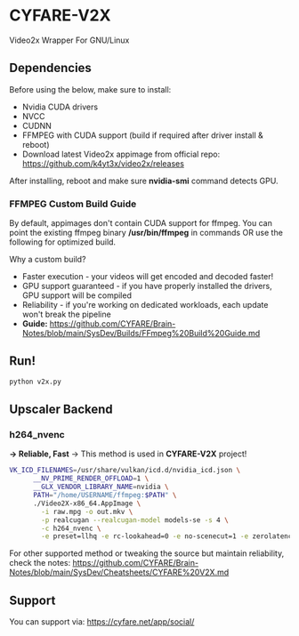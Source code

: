 # CYFARE-V2X
Video2x Wrapper For GNU/Linux

## Dependencies

Before using the below, make sure to install:

- Nvidia CUDA drivers
- NVCC
- CUDNN
- FFMPEG with CUDA support (build if required after driver install & reboot)
- Download latest Video2x appimage from official repo: https://github.com/k4yt3x/video2x/releases 

After installing, reboot and make sure **nvidia-smi** command detects GPU.

### FFMPEG Custom Build Guide

By default, appimages don't contain CUDA support for ffmpeg. You can point the existing ffmpeg binary **/usr/bin/ffmpeg** in commands OR use the following for optimized build. 

Why a custom build? 

- Faster execution - your videos will get encoded and decoded faster!
- GPU support guaranteed - if you have properly installed the drivers, GPU support will be compiled
- Reliability - if you're working on dedicated workloads, each update won't break the pipeline
- **Guide:** https://github.com/CYFARE/Brain-Notes/blob/main/SysDev/Builds/FFmpeg%20Build%20Guide.md

## Run!

```bash
python v2x.py
```

## Upscaler Backend

### h264_nvenc

**-> Reliable, Fast**
-> This method is used in **CYFARE-V2X** project!

```bash
VK_ICD_FILENAMES=/usr/share/vulkan/icd.d/nvidia_icd.json \
      __NV_PRIME_RENDER_OFFLOAD=1 \
      __GLX_VENDOR_LIBRARY_NAME=nvidia \
      PATH="/home/USERNAME/ffmpeg:$PATH" \
      ./Video2X-x86_64.AppImage \
        -i raw.mpg -o out.mkv \
        -p realcugan --realcugan-model models-se -s 4 \
        -c h264_nvenc \
        -e preset=llhq -e rc-lookahead=0 -e no-scenecut=1 -e zerolatency=1 -e delay=0 -e aud=1
```
For other supported method or tweaking the source but maintain reliability, check the notes: https://github.com/CYFARE/Brain-Notes/blob/main/SysDev/Cheatsheets/CYFARE%20V2X.md

## Support

You can support via: https://cyfare.net/app/social/

